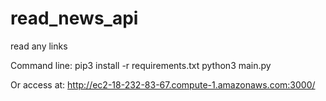 # read_news_api  

read any links 

Command line:
pip3 install -r requirements.txt
python3 main.py

Or access at: http://ec2-18-232-83-67.compute-1.amazonaws.com:3000/  

